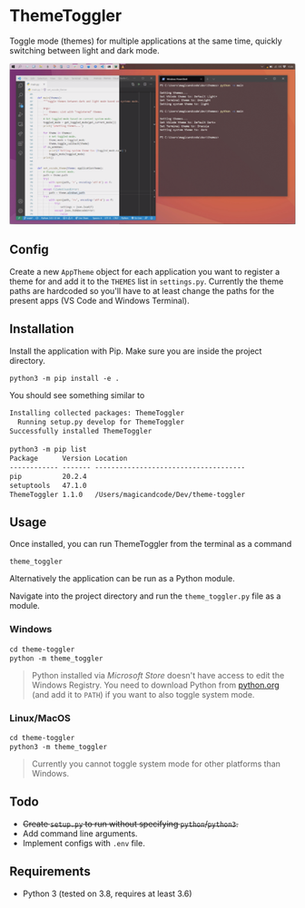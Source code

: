 # ThemeToggler
Toggle mode (themes) for multiple applications at the same time, quickly switching between light and dark mode.

![ThemeToggler](./resources/themetoggler-light-dark-toggle.png "ThemeToggler contrast between light and dark mode")


## Config
Create a new `AppTheme` object for each application you want to register a theme for and add it to the `THEMES` list in `settings.py`.
Currently the theme paths are hardcoded so you'll have to at least change the paths for the present apps (VS Code and Windows Terminal).

## Installation
Install the application with Pip. Make sure you are inside the project directory.
```
python3 -m pip install -e .
```
You should see something similar to
```
Installing collected packages: ThemeToggler
  Running setup.py develop for ThemeToggler
Successfully installed ThemeToggler

python3 -m pip list
Package      Version Location
------------ ------- -------------------------------------
pip          20.2.4
setuptools   47.1.0
ThemeToggler 1.1.0   /Users/magicandcode/Dev/theme-toggler
```
## Usage
Once installed, you can run ThemeToggler from the terminal as a command
```
theme_toggler
```

Alternatively the application can be run as a Python module.

Navigate into the project directory and run the `theme_toggler.py` file as a module.

### Windows
```
cd theme-toggler
python -m theme_toggler
```
> Python installed via *Microsoft Store* doesn't have access to edit the Windows Registry. You need to download Python from [python.org](https://python.org) (and add it to `PATH`) if you want to also toggle system mode.
### Linux/MacOS
```
cd theme-toggler
python3 -m theme_toggler
```
> Currently you cannot toggle system mode for other platforms than Windows.

## Todo
* ~~Create `setup.py` to run without specifying `python`/`python3`.~~
* Add command line arguments.
* Implement configs with `.env` file.


## Requirements
* Python 3 (tested on 3.8, requires at least 3.6)
